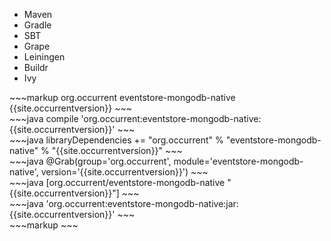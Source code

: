 
<div class="multitab-code dependencies" data-tab="1">
<ul>
    <li data-tab="1">Maven</li>
    <li data-tab="2">Gradle</li>
    <li data-tab="3">SBT</li>
    <li data-tab="4">Grape</li>
    <li data-tab="5">Leiningen</li>
    <li data-tab="6">Buildr</li>
    <li data-tab="7">Ivy</li>
</ul>

<div data-tab="1" markdown="1">
~~~markup
<dependency>
    <groupId>org.occurrent</groupId>
    <artifactId>eventstore-mongodb-native</artifactId>
    <version>{{site.occurrentversion}}</version>
</dependency>
~~~
</div>

<div data-tab="2" markdown="1">
~~~java
compile 'org.occurrent:eventstore-mongodb-native:{{site.occurrentversion}}'
~~~
</div>

<div data-tab="3" markdown="1">
~~~java
libraryDependencies += "org.occurrent" % "eventstore-mongodb-native" % "{{site.occurrentversion}}"
~~~
</div>

<div data-tab="4" markdown="1">
~~~java
@Grab(group='org.occurrent', module='eventstore-mongodb-native', version='{{site.occurrentversion}}') 
~~~
</div>

<div data-tab="5" markdown="1">
~~~java
[org.occurrent/eventstore-mongodb-native "{{site.occurrentversion}}"]
~~~
</div>

<div data-tab="6" markdown="1">
~~~java
'org.occurrent:eventstore-mongodb-native:jar:{{site.occurrentversion}}'
~~~
</div>

<div data-tab="7" markdown="1">
~~~markup
<dependency org="org.occurrent" name="eventstore-mongodb-native" rev="{{site.occurrentversion}}" />
~~~
</div>

</div>


